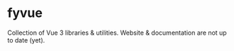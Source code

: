 # fyvue
Collection of Vue 3 libraries & utilities.
Website & documentation are not up to date (yet).
